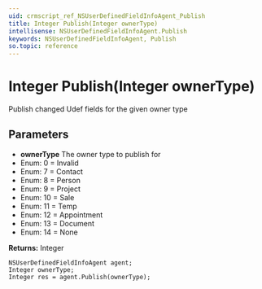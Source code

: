 ```yaml
---
uid: crmscript_ref_NSUserDefinedFieldInfoAgent_Publish
title: Integer Publish(Integer ownerType)
intellisense: NSUserDefinedFieldInfoAgent.Publish
keywords: NSUserDefinedFieldInfoAgent, Publish
so.topic: reference
---
```


# Integer Publish(Integer ownerType)

Publish changed Udef fields for the given owner type

## Parameters

* **ownerType** The owner type to publish for
* Enum: 0 = Invalid
* Enum: 7 = Contact
* Enum: 8 = Person
* Enum: 9 = Project
* Enum: 10 = Sale
* Enum: 11 = Temp
* Enum: 12 = Appointment
* Enum: 13 = Document
* Enum: 14 = None

**Returns:** Integer

```crmscript
NSUserDefinedFieldInfoAgent agent;
Integer ownerType;
Integer res = agent.Publish(ownerType);
```

